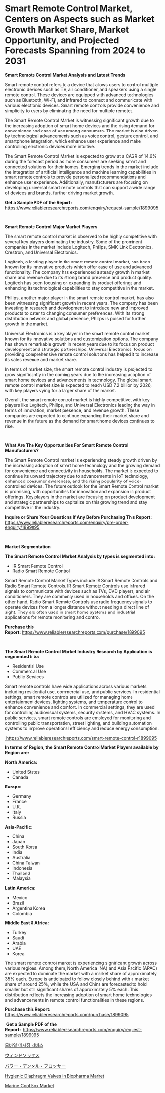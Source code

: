 <p><h1>Smart Remote Control Market, Centers on Aspects such as Market Growth Market Share, Market Opportunity, and Projected Forecasts Spanning from 2024 to 2031</h1></p><p><strong>Smart Remote Control Market Analysis and Latest Trends</strong></p>
<p><p>Smart remote control refers to a device that allows users to control multiple electronic devices such as TV, air conditioner, and speakers using a single remote control. These devices are equipped with advanced technologies such as Bluetooth, Wi-Fi, and infrared to connect and communicate with various electronic devices. Smart remote controls provide convenience and simplicity to users by eliminating the need for multiple remotes.</p><p>The Smart Remote Control Market is witnessing significant growth due to the increasing adoption of smart home devices and the rising demand for convenience and ease of use among consumers. The market is also driven by technological advancements such as voice control, gesture control, and smartphone integration, which enhance user experience and make controlling electronic devices more intuitive.</p><p>The Smart Remote Control Market is expected to grow at a CAGR of 14.6% during the forecast period as more consumers are seeking smart and connected solutions for their homes. Emerging trends in the market include the integration of artificial intelligence and machine learning capabilities in smart remote controls to provide personalized recommendations and enhance user experience. Additionally, manufacturers are focusing on developing universal smart remote controls that can support a wide range of devices and brands, further driving market growth.</p></p>
<p><strong>Get a Sample PDF of the Report:&nbsp;</strong> <a href="https://www.reliableresearchreports.com/enquiry/request-sample/1899095">https://www.reliableresearchreports.com/enquiry/request-sample/1899095</a></p>
<p>&nbsp;</p>
<p><strong>Smart Remote Control Major Market Players</strong></p>
<p><p>The smart remote control market is observed to be highly competitive with several key players dominating the industry. Some of the prominent companies in the market include Logitech, Philips, SMK-Link Electronics, Crestron, and Universal Electronics.</p><p>Logitech, a leading player in the smart remote control market, has been known for its innovative products which offer ease of use and advanced functionality. The company has experienced a steady growth in market share and revenue due to its strong brand presence and product quality. Logitech has been focusing on expanding its product offerings and enhancing its technological capabilities to stay competitive in the market.</p><p>Philips, another major player in the smart remote control market, has also been witnessing significant growth in recent years. The company has been investing in research and development to introduce new and improved products to cater to changing consumer preferences. With its strong distribution network and global presence, Philips is poised for further growth in the market.</p><p>Universal Electronics is a key player in the smart remote control market known for its innovative solutions and customization options. The company has shown remarkable growth in recent years due to its focus on product development and strategic partnerships. Universal Electronics' focus on providing comprehensive remote control solutions has helped it to increase its sales revenue and market share.</p><p>In terms of market size, the smart remote control industry is projected to grow significantly in the coming years due to the increasing adoption of smart home devices and advancements in technology. The global smart remote control market size is expected to reach USD 7.2 billion by 2026, with key players vying for a larger share of the market.</p><p>Overall, the smart remote control market is highly competitive, with key players like Logitech, Philips, and Universal Electronics leading the way in terms of innovation, market presence, and revenue growth. These companies are expected to continue expanding their market share and revenue in the future as the demand for smart home devices continues to rise.</p></p>
<p>&nbsp;</p>
<p><strong>What Are The Key Opportunities For Smart Remote Control Manufacturers?</strong></p>
<p><p>The Smart Remote Control market is experiencing steady growth driven by the increasing adoption of smart home technology and the growing demand for convenience and connectivity in households. The market is expected to continue its upward trajectory due to advancements in IoT technology, enhanced consumer awareness, and the rising popularity of voice-controlled devices. The future outlook for the Smart Remote Control market is promising, with opportunities for innovation and expansion in product offerings. Key players in the market are focusing on product development and strategic partnerships to capitalize on this growing trend and stay competitive in the industry.</p></p>
<p><strong>Inquire or Share Your Questions If Any Before Purchasing This Report:</strong> <a href="https://www.reliableresearchreports.com/enquiry/pre-order-enquiry/1899095">https://www.reliableresearchreports.com/enquiry/pre-order-enquiry/1899095</a></p>
<p>&nbsp;</p>
<p><strong>Market Segmentation</strong></p>
<p><strong>The Smart Remote Control Market Analysis by types is segmented into:</strong></p>
<p><ul><li>IR Smart Remote Control</li><li>Radio Smart Remote Control</li></ul></p>
<p><p>Smart Remote Control Market Types include IR Smart Remote Controls and Radio Smart Remote Controls. IR Smart Remote Controls use infrared signals to communicate with devices such as TVs, DVD players, and air conditioners. They are commonly used in households and offices. On the other hand, Radio Smart Remote Controls use radio frequency signals to operate devices from a longer distance without needing a direct line of sight. They are often used in smart home systems and industrial applications for remote monitoring and control.</p></p>
<p><strong>Purchase this Report:&nbsp;</strong><a href="https://www.reliableresearchreports.com/purchase/1899095">https://www.reliableresearchreports.com/purchase/1899095</a></p>
<p>&nbsp;</p>
<p><strong>The Smart Remote Control Market Industry Research by Application is segmented into:</strong></p>
<p><ul><li>Residential Use</li><li>Commercial Use</li><li>Public Services</li></ul></p>
<p><p>Smart remote controls have wide applications across various markets including residential use, commercial use, and public services. In residential settings, smart remote controls are utilized for managing home entertainment devices, lighting systems, and temperature control to enhance convenience and comfort. In commercial settings, they are used for controlling audiovisual systems, security systems, and HVAC systems. In public services, smart remote controls are employed for monitoring and controlling public transportation, street lighting, and building automation systems to improve operational efficiency and reduce energy consumption.</p></p>
<p><a href="https://www.reliableresearchreports.com/smart-remote-control-r1899095">&nbsp;https://www.reliableresearchreports.com/smart-remote-control-r1899095</a></p>
<p><strong>In terms of Region, the Smart Remote Control Market Players available by Region are:</strong></p>
<p>
    <p> <strong> North America: </strong>
        <ul>
            <li>United States</li>
            <li>Canada</li>
        </ul>
        </p> 
    <p> <strong> Europe: </strong>
        <ul>
            <li>Germany</li>
            <li>France</li>
            <li>U.K.</li>
            <li>Italy</li>
            <li>Russia</li>
        </ul>
        </p> 
    <p> <strong> Asia-Pacific: </strong>
        <ul>
            <li>China</li>
            <li>Japan</li>
            <li>South Korea</li>
            <li>India</li>
            <li>Australia</li>
            <li>China Taiwan</li>
            <li>Indonesia</li>
            <li>Thailand</li>
            <li>Malaysia</li>
        </ul>
        </p> 
    <p> <strong> Latin America: </strong>
        <ul>
            <li>Mexico</li>
            <li>Brazil</li>
            <li>Argentina Korea</li>
            <li>Colombia</li>
        </ul>
        </p> 
    <p> <strong> Middle East & Africa: </strong>
        <ul>
            <li>Turkey</li>
            <li>Saudi</li>
            <li>Arabia</li>
            <li>UAE</li>
            <li>Korea</li>
        </ul>
    </p>
    </p>
<p><p>The smart remote control market is experiencing significant growth across various regions. Among them, North America (NA) and Asia Pacific (APAC) are expected to dominate the market with a market share of approximately 35% each. Europe is anticipated to follow closely behind with a market share of around 25%, while the USA and China are forecasted to hold smaller but still significant shares of approximately 5% each. This distribution reflects the increasing adoption of smart home technologies and advancements in remote control functionalities in these regions.</p></p>
<p><strong>Purchase this Report: </strong><a href="https://www.reliableresearchreports.com/purchase/1899095">https://www.reliableresearchreports.com/purchase/1899095</a></p>
<p>&nbsp;<strong>Get a Sample PDF of the Report:&nbsp;&nbsp;</strong><a href="https://www.reliableresearchreports.com/enquiry/request-sample/1899095">https://www.reliableresearchreports.com/enquiry/request-sample/1899095</a></p>
<p><strong></strong></p>
<p><p><a href="https://medium.com/@dellkoepp03/%EB%AA%A8%EB%B0%94%EC%9D%BC-%EB%A9%94%EC%8B%9C%EC%A7%95-%EC%84%9C%EB%B9%84%EC%8A%A4-%EC%8B%9C%EC%9E%A5-%EC%9D%B8%EC%82%AC%EC%9D%B4%ED%8A%B8-%EC%8B%9C%EC%9E%A5-%EB%8F%99%ED%96%A5-%EC%84%B1%EC%9E%A5-%EC%98%88%EC%B8%A1-2024%EB%85%84%EB%B6%80%ED%84%B0-2031%EB%85%84%EA%B9%8C%EC%A7%80-1ea271bcf415">모바일 메시징 서비스</a></p><p><a href="https://medium.com/@josephmiller1959/%E9%A2%A8%E8%A6%8B%E9%B6%8F%E5%B8%82%E5%A0%B4%E3%81%AE%E5%88%86%E6%9E%90-%E3%82%B0%E3%83%AD%E3%83%BC%E3%83%90%E3%83%AB%E7%94%A3%E6%A5%AD%E3%81%AE%E8%A6%96%E7%82%B9%E3%81%A8%E4%BA%88%E6%B8%AC-2024%E5%B9%B4%E3%81%8B%E3%82%892031%E5%B9%B4-e527f117cd80">ウィンドソックス</a></p><p><a href="https://medium.com/@hugofirst21/%E3%83%91%E3%83%AF%E3%83%BC%E3%83%87%E3%83%B3%E3%82%BF%E3%83%AB%E3%83%95%E3%83%AD%E3%83%83%E3%82%B5%E3%83%BC%E3%83%9E%E3%83%BC%E3%82%B1%E3%83%83%E3%83%88-%E5%B8%82%E5%A0%B4%E3%82%B7%E3%82%A7%E3%82%A2-%E5%B8%82%E5%A0%B4%E5%8B%95%E5%90%91-%E5%B0%86%E6%9D%A5%E3%81%AE%E6%88%90%E9%95%B7%E3%82%92%E6%8E%A2%E3%82%8B-eff4fc7e9d93">パワー・デンタル・フロッサー</a></p><p><a href="https://github.com/singletonthaxterkelliehr2df/Market-Research-Report-List-2/blob/main/hygienic-diaphragm-valves-in-biopharma-market.md">Hygienic Diaphragm Valves in Biopharma Market</a></p><p><a href="https://github.com/kufem1/Market-Research-Report-List-2/blob/main/marine-cool-box-market.md">Marine Cool Box Market</a></p></p>